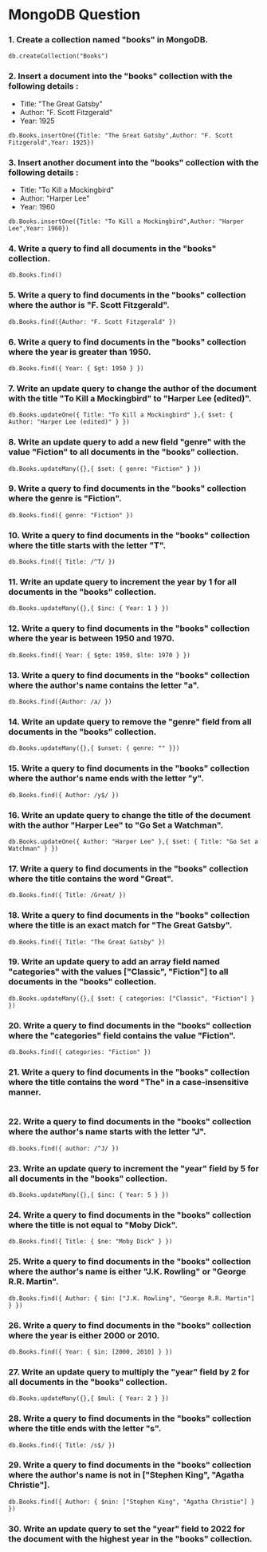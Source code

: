 # MongoDB Question

### 1. Create a collection named "books" in MongoDB.

```
db.createCollection("Books")
```

### 2. Insert a document into the "books" collection with the following details :

- Title: "The Great Gatsby"
- Author: "F. Scott Fitzgerald"
- Year: 1925

```
db.Books.insertOne({Title: "The Great Gatsby",Author: "F. Scott Fitzgerald",Year: 1925})
```

### 3. Insert another document into the "books" collection with the following details :

- Title: "To Kill a Mockingbird"
- Author: "Harper Lee"
- Year: 1960

```
db.Books.insertOne({Title: "To Kill a Mockingbird",Author: "Harper Lee",Year: 1960})
```

### 4. Write a query to find all documents in the "books" collection.

```
db.Books.find()
```

### 5. Write a query to find documents in the "books" collection where the author is "F. Scott Fitzgerald".

```
db.Books.find({Author: "F. Scott Fitzgerald" })
```

### 6. Write a query to find documents in the "books" collection where the year is greater than 1950.

```
db.Books.find({ Year: { $gt: 1950 } })
```

### 7. Write an update query to change the author of the document with the title "To Kill a Mockingbird" to "Harper Lee (edited)".

```
db.Books.updateOne({ Title: "To Kill a Mockingbird" },{ $set: { Author: "Harper Lee (edited)" } })
```

### 8. Write an update query to add a new field "genre" with the value "Fiction" to all documents in the "books" collection.

```
db.Books.updateMany({},{ $set: { genre: "Fiction" } })
```

### 9. Write a query to find documents in the "books" collection where the genre is "Fiction".

```
db.Books.find({ genre: "Fiction" })
```

### 10. Write a query to find documents in the "books" collection where the title starts with the letter "T".

```
db.Books.find({ Title: /^T/ })
```

### 11. Write an update query to increment the year by 1 for all documents in the "books" collection.

```
db.Books.updateMany({},{ $inc: { Year: 1 } })
```

### 12. Write a query to find documents in the "books" collection where the year is between 1950 and 1970.

```
db.Books.find({ Year: { $gte: 1950, $lte: 1970 } })
```

### 13. Write a query to find documents in the "books" collection where the author's name contains the letter "a".

```
db.Books.find({Author: /a/ })
```

### 14. Write an update query to remove the "genre" field from all documents in the "books" collection.

```
db.Books.updateMany({},{ $unset: { genre: "" }})
```

### 15. Write a query to find documents in the "books" collection where the author's name ends with the letter "y".

```
db.Books.find({ Author: /y$/ })
```

### 16. Write an update query to change the title of the document with the author "Harper Lee" to "Go Set a Watchman".

```
db.Books.updateOne({ Author: "Harper Lee" },{ $set: { Title: "Go Set a Watchman" } })
```

### 17. Write a query to find documents in the "books" collection where the title contains the word "Great".

```
db.Books.find({ Title: /Great/ })
```

### 18. Write a query to find documents in the "books" collection where the title is an exact match for "The Great Gatsby".

```
db.Books.find({ Title: "The Great Gatsby" })
```

### 19. Write an update query to add an array field named "categories" with the values ["Classic", "Fiction"] to all documents in the "books" collection.

```
db.Books.updateMany({},{ $set: { categories: ["Classic", "Fiction"] } })
```

### 20. Write a query to find documents in the "books" collection where the "categories" field contains the value "Fiction".

```
db.Books.find({ categories: "Fiction" })
```

### 21. Write a query to find documents in the "books" collection where the title contains the word "The" in a case-insensitive manner.

```

```

### 22. Write a query to find documents in the "books" collection where the author's name starts with the letter "J".

```
db.books.find({ author: /^J/ })
```

### 23. Write an update query to increment the "year" field by 5 for all documents in the "books" collection.

```
db.Books.updateMany({},{ $inc: { Year: 5 } })
```

### 24. Write a query to find documents in the "books" collection where the title is not equal to "Moby Dick".

```
db.Books.find({ Title: { $ne: "Moby Dick" } })
```

### 25. Write a query to find documents in the "books" collection where the author's name is either "J.K. Rowling" or "George R.R. Martin".

```
db.Books.find({ Author: { $in: ["J.K. Rowling", "George R.R. Martin"] } })
```

### 26. Write a query to find documents in the "books" collection where the year is either 2000 or 2010.

```
db.Books.find({ Year: { $in: [2000, 2010] } })
```

### 27. Write an update query to multiply the "year" field by 2 for all documents in the "books" collection.

```
db.Books.updateMany({},{ $mul: { Year: 2 } })
```

### 28. Write a query to find documents in the "books" collection where the title ends with the letter "s".

```
db.Books.find({ Title: /s$/ })
```

### 29. Write a query to find documents in the "books" collection where the author's name is not in ["Stephen King", "Agatha Christie"].

```
db.Books.find({ Author: { $nin: ["Stephen King", "Agatha Christie"] } })
```

### 30. Write an update query to set the "year" field to 2022 for the document with the highest year in the "books" collection.

```

```
